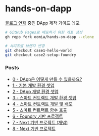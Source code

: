 # hands-on-dapp

[블로그 연재](https://spems.tistory.com/101) 중인 DApp 제작 가이드 레포

```bash
# GitHub Pages로 배포하기 위한 레포 생성
gh repo fork oomia/hands-on-dapp --clone

# 시리즈별 브랜치 변경
git checkout case1-hello-world
git checkout case2-setup-foundry
```

### Posts

- [0 - DApp은 어떻게 만들 수 있을까요?](https://spems.tistory.com/101)
- [1 - 기본 개발 환경 셋업](https://spems.tistory.com/102)
- [2 - DApp 개발 환경 셋업](https://spems.tistory.com/103)
- [3 - 스마트 컨트랙트 개발 환경 셋업](https://spems.tistory.com/104)
- [4 - 스마트 컨트랙트 개발 및 배포](https://spems.tistory.com/105)
- [5 - 스마트 컨트랙트 함수 호출](https://spems.tistory.com/106)
- [6 - Foundry 기반 프로젝트](https://spems.tistory.com/107)
- [7 - Next 기반 프로젝트 (개념)](https://spems.tistory.com/109)
- [8 - Next 기반 프로젝트](https://spems.tistory.com/110)
